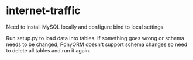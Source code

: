 # internet-traffic
Need to install MySQL locally and configure bind to local settings.

Run setup.py to load data into tables. If something goes wrong or schema needs to be changed, PonyORM doesn't support schema changes so need to delete all tables and run it again. 
